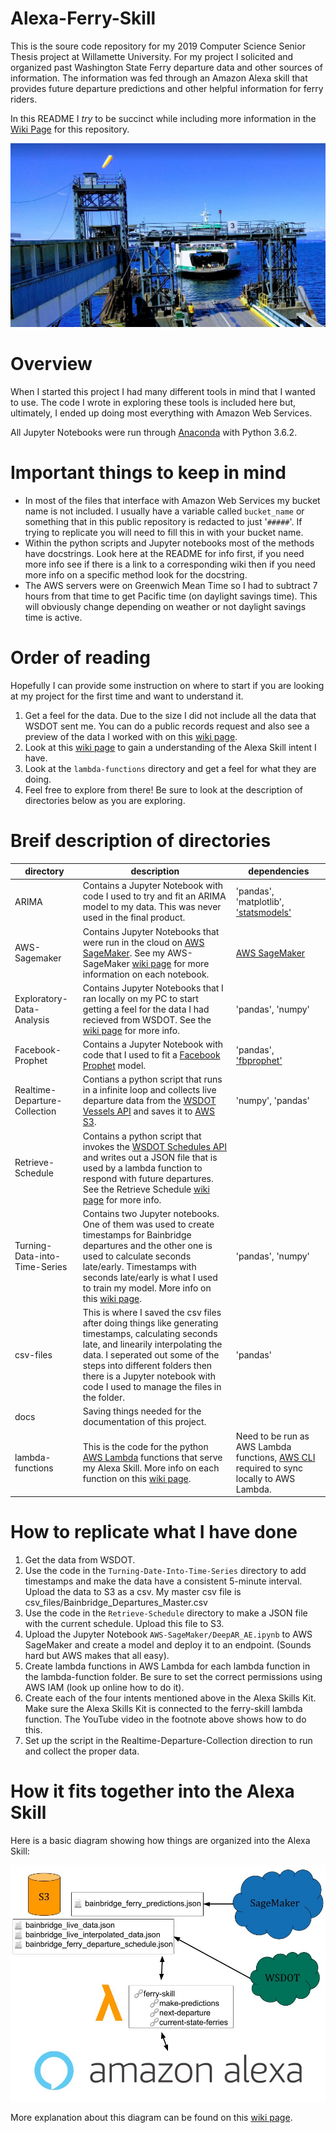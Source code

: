 # Alexa-Ferry-Skill

This is the soure code repository for my 2019 Computer Science Senior Thesis project at Willamette University. For my project I solicited and organized past Washington State Ferry departure data and other sources of information. The information was fed through an Amazon Alexa skill that provides future departure predictions and other helpful information for ferry riders.

In this README I _try_ to be succinct while including more information in the [Wiki Page](https://github.com/imkacarlson/Alexa-Ferry-Skill/wiki) for this repository.

 ![image](https://raw.githubusercontent.com/imkacarlson/Alexa-Ferry-Skill/master/docs/images/Ferry.JPG)

 # Overview
 When I started this project I had many different tools in mind that I wanted to use. The code I wrote in exploring these tools is included here but, ultimately, I ended up doing most everything with Amazon Web Services.

All Jupyter Notebooks were run through [Anaconda](https://www.anaconda.com/) with Python 3.6.2.

 # Important things to keep in mind
  - In most of the files that interface with Amazon Web Services my bucket name is not included. I usually have a variable called `bucket_name` or something that in this public repository is redacted to just '`#####`'. If trying to replicate you will need to fill this in with your bucket name.
  - Within the python scripts and Jupyter notebooks most of the methods have docstrings. Look here at the README for info first, if you need more info see if there is a link to a corresponding wiki then if you need more info on a specific method look for the docstring.
  - The AWS servers were on Greenwich Mean Time so I had to subtract 7 hours from that time to get Pacific time (on daylight savings time). This will obviously change depending on weather or not daylight savings time is active.
 
 # Order of reading
Hopefully I can provide some instruction on where to start if you are looking at my project for the first time and want to understand it.

 1. Get a feel for the data. Due to the size I did not include all the data that WSDOT sent me. You can do a public records request and also see a preview of the data I worked with on this [wiki page](https://github.com/imkacarlson/Alexa-Ferry-Skill/wiki/Turing-Data-into-Time-Series).
 2. Look at this [wiki page](https://github.com/imkacarlson/Alexa-Ferry-Skill/wiki/Alexa-Skills-Kit) to gain a understanding of the Alexa Skill intent I have.
 3. Look at the `lambda-functions` directory and get a feel for what they are doing.
 4. Feel free to explore from there! Be sure to look at the description of directories below as you are exploring.

 # Breif description of directories
directory                         | description                                                                | dependencies
----------------------------------|----------------------------------------------------------------------------|----------------
ARIMA                             | Contains a Jupyter Notebook with code I used to try and fit an ARIMA model to my data. This was never used in the final product.                | 'pandas', 'matplotlib', ['statsmodels'](https://www.statsmodels.org/devel/index.html)  
AWS-Sagemaker                     | Contains Jupyter Notebooks that were run in the cloud on [AWS SageMaker](https://aws.amazon.com/sagemaker/). See my AWS-SageMaker [wiki page](https://github.com/imkacarlson/Alexa-Ferry-Skill/wiki/AWS-Sagemaker) for more information on each notebook.     |[AWS SageMaker](https://aws.amazon.com/sagemaker/)
Exploratory-Data-Analysis         | Contains Jupyter Notebooks that I ran locally on my PC to start getting a feel for the data I had recieved from WSDOT. See the [wiki page]() for more info. | 'pandas', 'numpy'
Facebook-Prophet                  | Contains a Jupyter Notebook with code that I used to fit a [Facebook Prophet](https://facebook.github.io/prophet/) model. | 'pandas', ['fbprophet'](https://facebook.github.io/prophet/)
Realtime-Departure-Collection     | Contians a python script that runs in a infinite loop and collects live departure data from the [WSDOT Vessels API](http://www.wsdot.wa.gov/ferries/api/vessels/documentation/index.html) and saves it to [AWS S3](https://aws.amazon.com/s3/). | 'numpy', 'pandas'
Retrieve-Schedule                 | Contains a python script that invokes the [WSDOT Schedules API](http://www.wsdot.wa.gov/ferries/api/schedule/documentation/index.html) and writes out a JSON file that is used by a lambda function to respond with future departures. See the Retrieve Schedule [wiki page](https://github.com/imkacarlson/Alexa-Ferry-Skill/wiki/Retrieve-Schedule) for more info.|  
Turning-Data-into-Time-Series     | Contains two Jupyter notebooks. One of them was used to create timestamps for Bainbridge departures and the other one is used to calculate seconds late/early. Timestamps with seconds late/early is what I used to train my model. More info on this [wiki page](https://github.com/imkacarlson/Alexa-Ferry-Skill/wiki/Turing-Data-into-Time-Series).| 'pandas', 'numpy'
csv-files                         | This is where I saved the csv files after doing things like generating timestamps, calculating seconds late, and linearily interpolating the data. I seperated out some of the steps into different folders then there is a Jupyter notebook with code I used to manage the files in the folder. | 'pandas'
docs                              | Saving things needed for the documentation of this project. |
lambda-functions                  | This is the code for the python [AWS Lambda](https://aws.amazon.com/lambda/) functions that serve my Alexa Skill. More info on each function on this [wiki page](https://github.com/imkacarlson/Alexa-Ferry-Skill/wiki/Lambda-Functions).| Need to be run as AWS Lambda functions, [AWS CLI](https://aws.amazon.com/cli/) required to sync locally to AWS Lambda.


 # How to replicate what I have done
1.	Get the data from WSDOT.
2.	Use the code in the `Turning-Date-Into-Time-Series` directory to add timestamps and make the data have a consistent 5-minute interval. Upload the data to S3 as a csv. My master csv file is csv_files/Bainbridge_Departures_Master.csv
3.	Use the code in the `Retrieve-Schedule` directory to make a JSON file with the current schedule. Upload this file to S3.
4.	Upload the Jupyter Notebook `AWS-SageMaker/DeepAR_AE.ipynb` to AWS SageMaker and create a model and deploy it to an endpoint. (Sounds hard but AWS makes that all easy).
5.	Create lambda functions in AWS Lambda for each lambda function in the lambda-function folder. Be sure to set the correct permissions using AWS IAM (look up online how to do it).
6.	Create each of the four intents mentioned above in the Alexa Skills Kit. Make sure the Alexa Skills Kit is connected to the ferry-skill lambda function. The YouTube video in the footnote above shows how to do this.
7.	Set up the script in the Realtime-Departure-Collection direction to run and collect the proper data.


 # How it fits together into the Alexa Skill
 Here is a basic diagram showing how things are organized into the Alexa Skill:

 ![image](https://raw.githubusercontent.com/imkacarlson/Alexa-Ferry-Skill/master/docs/images/Alexa_Skill_Diagram.jpg)

 More explanation about this diagram can be found on this [wiki page](https://github.com/imkacarlson/Alexa-Ferry-Skill/wiki/Alexa-Skill-Diagram).
